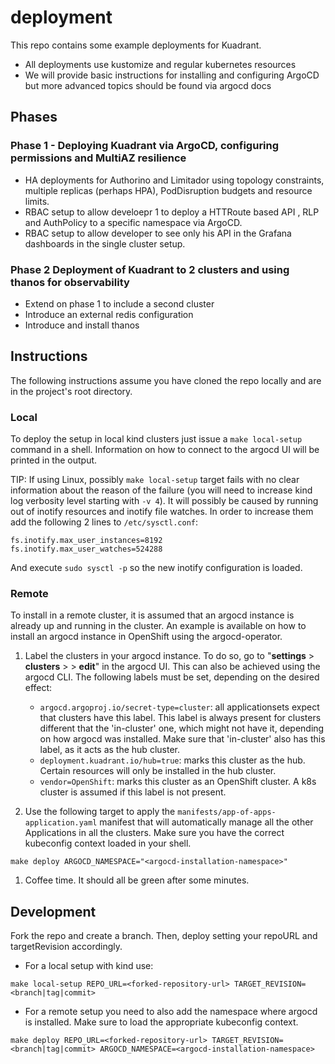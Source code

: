 # deployment
This repo contains some example deployments for Kuadrant.

- All deployments use kustomize and regular kubernetes resources
- We will provide basic instructions for installing and configuring ArgoCD but more advanced topics should be found via argocd docs

## Phases



### **Phase 1** - Deploying Kuadrant via ArgoCD, configuring permissions and MultiAZ resilience

- HA deployments for Authorino and Limitador using topology constraints, multiple replicas (perhaps HPA), PodDisruption budgets and resource limits.
- RBAC setup to allow develoepr 1 to deploy a HTTRoute based API , RLP and AuthPolicy to a specific namespace via ArgoCD.
- RBAC setup to allow developer to see only his API in the Grafana dashboards in the single cluster setup.


### **Phase 2** Deployment of Kuadrant to 2 clusters and using thanos for observability

- Extend on phase 1 to include a second cluster
- Introduce an external redis configuration
- Introduce and install thanos

## Instructions

The following instructions assume you have cloned the repo locally and are in the project's root directory.

### Local

To deploy the setup in local kind clusters just issue a `make local-setup` command in a shell. Information on how to connect to the argocd UI will be printed in the output.

TIP: If using Linux, possibly `make local-setup` target fails with no clear information about the reason of the failure (you will need to increase kind log verbosity level starting with `-v 4`). It will possibly be caused by running out of inotify resources and inotify file watches. In order to increase them add the following 2 lines to `/etc/sysctl.conf`:

```
fs.inotify.max_user_instances=8192
fs.inotify.max_user_watches=524288
```

And execute `sudo sysctl -p` so the new inotify configuration is loaded.

### Remote

To install in a remote cluster, it is assumed that an argocd instance is already up and running in the cluster. An example is available on how to install an argocd instance in OpenShift using the argocd-operator.

1. Label the clusters in your argocd instance. To do so, go to "**settings** > **clusters** > **<cluster-name>** > **edit**" in the argocd UI. This can also be achieved using the argocd CLI. The following labels must be set, depending on the desired effect:

    * `argocd.argoproj.io/secret-type=cluster`: all applicationsets expect that clusters have this label. This label is always present for clusters different that the 'in-cluster' one, which might not have it, depending on how argocd was installed. Make sure that 'in-cluster' also has this label, as it acts as the hub cluster.
    * `deployment.kuadrant.io/hub=true`: marks this cluster as the hub. Certain resources will only be installed in the hub cluster.
    * `vendor=OpenShift`: marks this cluster as an OpenShift cluster. A k8s cluster is assumed if this label is not present.

2. Use the following target to apply the `manifests/app-of-apps-application.yaml` manifest that will automatically manage all the other Applications in all the clusters. Make sure you have the correct kubeconfig context loaded in your shell.

```
make deploy ARGOCD_NAMESPACE="<argocd-installation-namespace>"
```

1. Coffee time. It should all be green after some minutes.


## Development

Fork the repo and create a branch. Then, deploy setting your repoURL and targetRevision accordingly.

* For a local setup with kind use:

```
make local-setup REPO_URL=<forked-repository-url> TARGET_REVISION=<branch|tag|commit>
```

* For a remote setup you need to also add the namespace where argocd is installed. Make sure to load the appropriate kubeconfig context.

```
make deploy REPO_URL=<forked-repository-url> TARGET_REVISION=<branch|tag|commit> ARGOCD_NAMESPACE=<argocd-installation-namespace>
```